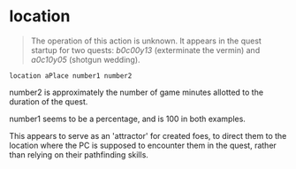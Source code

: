 # location

> The operation of this action is unknown. It appears in the quest startup for two quests: _b0c00y13_ (exterminate the vermin) and _a0c10y05_ (shotgun wedding).

```
location aPlace number1 number2
```

number2 is approximately the number of game minutes allotted to the duration of the quest.

number1 seems to be a percentage, and is 100 in both examples.

This appears to serve as an 'attractor' for created foes, to direct them to the location where the PC is supposed to encounter them in the quest, rather than relying on their pathfinding skills.
